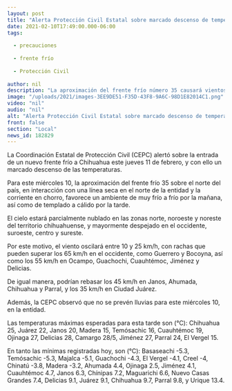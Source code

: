 ```yaml
---
layout: post
title: "Alerta Protección Civil Estatal sobre marcado descenso de temperatura este jueves 11"
date: 2021-02-10T17:49:00.000-06:00
tags:
  
  - precauciones
  
  - frente frío
  
  - Protección Civil
  
author: nil
description: "La aproximación del frente frío número 35 causará vientos hasta por encima de 65 km/h en municipios del occidente de la entidad, informa la dependencia"
image: "/uploads/2021/images-3EE9DE51-F35D-43F8-9A6C-98D1E82014C1.png"
video: "nil"
audio: "nil"
alt: "Alerta Protección Civil Estatal sobre marcado descenso de temperatura este jueves 11"
front: false
section: "Local"
news_id: 182829
---
```


La Coordinación Estatal de Protección Civil (CEPC) alertó sobre la entrada de un nuevo frente frío a Chihuahua este jueves 11 de febrero, y con ello un marcado descenso de las temperaturas.

Para este miércoles 10, la aproximación del frente frío 35 sobre el norte del país, en interacción con una línea seca en el norte de la entidad y la corriente en chorro, favorece un ambiente de muy frío a frío por la mañana, así como de templado a cálido por la tarde.

El cielo estará parcialmente nublado en las zonas norte, noroeste y noreste del territorio chihuahuense, y mayormente despejado en el occidente, suroeste, centro y sureste.

Por este motivo, el viento oscilará entre 10 y 25 km/h, con rachas que pueden superar los 65 km/h en el occidente, como Guerrero y Bocoyna, así como los 55 km/h en Ocampo, Guachochi, Cuauhtémoc, Jiménez y Delicias.

De igual manera, podrían rebasar los 45 km/h en Janos, Ahumada, Chihuahua y Parral, y los 35 km/h en Ciudad Juárez.

Además, la CEPC observó que no se prevén lluvias para este miércoles 10, en la entidad.

Las temperaturas máximas esperadas para esta tarde son (°C): Chihuahua 25, Juárez 22, Janos 20, Madera 15, Temósachic 16, Cuauhtémoc 19, Ojinaga 27, Delicias 28, Camargo 28/5, Jiménez 27, Parral 24, El Vergel 15.

En tanto las mínimas registradas hoy, son (°C): Basaseachi -5.3, Temósachic -5.3, Majalca -5.1, Guachochi -4.3, El Vergel -4.1, Creel -4, Chinatú -3.8, Madera -3.2, Ahumada 4.4, Ojinaga 2.5, Jiménez 4.1, Cuauhtémoc 4.7, Janos 6.3, Chínipas 7.2, Maguarichi 6.6, Nuevo Casas Grandes 7.4, Delicias 9.1, Juárez 9.1, Chihuahua 9.7, Parral 9.8, y Urique 13.4.